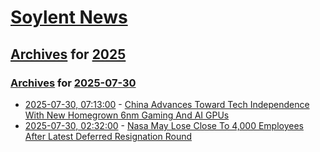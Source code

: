 # [Soylent News](../../../README.md)

## [Archives](../../index.md) for [2025](../index.md)

### [Archives](../../index.md) for [2025-07-30](index.md)

* [2025-07-30, 07:13:00](https://soylentnews.org/article.pl?sid=25/07/28/1533222&from=rss) - [China Advances Toward Tech Independence With New Homegrown 6nm Gaming And AI GPUs](https://soylentnews.org/article.pl?sid=25/07/28/1533222&from=rss)
* [2025-07-30, 02:32:00](https://soylentnews.org/article.pl?sid=25/07/28/1524227&from=rss) - [Nasa May Lose Close To 4,000 Employees After Latest Deferred Resignation Round](https://soylentnews.org/article.pl?sid=25/07/28/1524227&from=rss)
